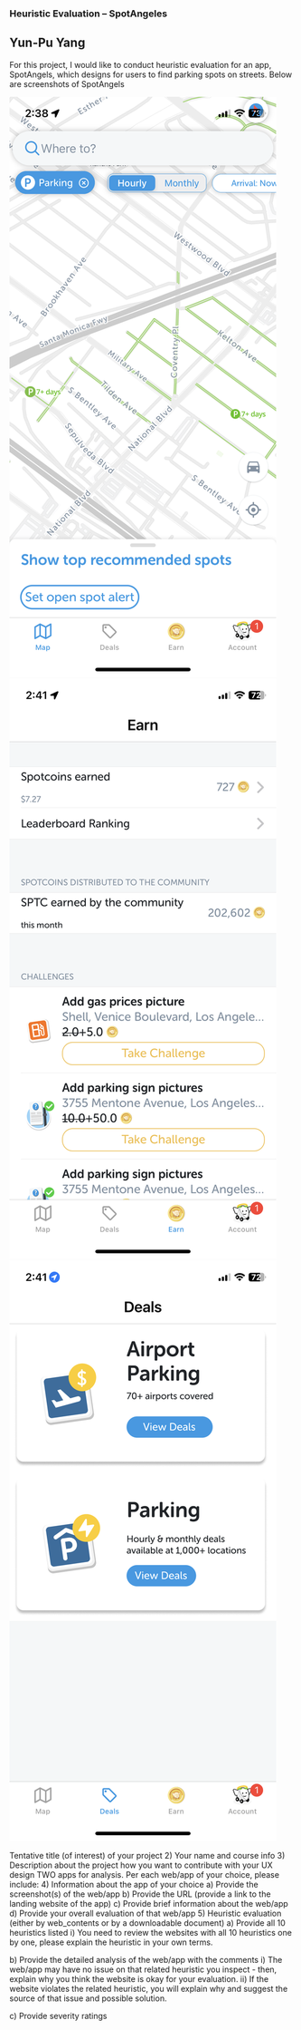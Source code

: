### Heuristic Evaluation – SpotAngeles 
## Yun-Pu Yang 

For this project, I would like to conduct heuristic evaluation for an app, SpotAngels, which designs for users to find parking spots on streets. 
Below are screenshots of SpotAngels

<img src="./SpotAngelsmap.PNG">
<img src="./SpotAngelsearn.PNG">
<img src="./SpotAngelsdeal.PNG">

Tentative title (of interest) of your project
2) Your name and course info
3) Description about the project how you want to contribute with your UX design
TWO apps for analysis. Per each web/app of your choice, please include:
4) Information about the app of your choice
a) Provide the screenshot(s) of the web/app
b) Provide the URL (provide a link to the landing website of the app)
c) Provide brief information about the web/app
d) Provide your overall evaluation of that web/app
5) Heuristic evaluation (either by web_contents or by a downloadable document)
a) Provide all 10 heuristics listed
i) You need to review the websites with all 10 heuristics one by one, please
explain the heuristic in your own terms.

b) Provide the detailed analysis of the web/app with the comments
i) The web/app may have no issue on that related heuristic you inspect -
then, explain why you think the website is okay for your evaluation.
ii) If the website violates the related heuristic, you will explain why and
suggest the source of that issue and possible solution.

c) Provide severity ratings
